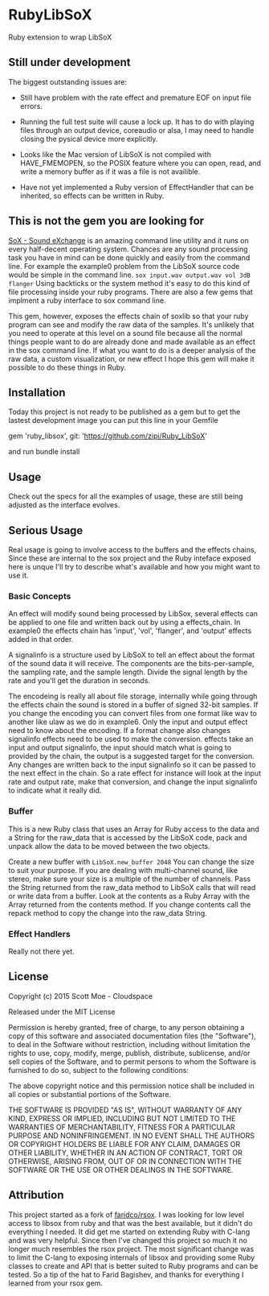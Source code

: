 # RubyLibSoX

Ruby extension to wrap LibSoX

## Still under development

The biggest outstanding issues are:
- Still have problem with the rate effect and premature EOF on input file errors.
- Running the full test suite will cause a lock up. It has to do with playing files through an output device, coreaudio or alsa, I may need to handle closing the pysical device more explicitly.
- Looks like the Mac version of LibSoX is not compiled with HAVE_FMEMOPEN, so the POSIX feature where you can open, read, and write a memory buffer as if it was a file is not availible.

- Have not yet implemented a Ruby version of EffectHandler that can be inherited, so effects can be written in Ruby.

## This is not the gem you are looking for

[SoX - Sound eXchange](http://sox.sourceforge.net/) is an amazing command line utility and it runs on every half-decent operating system. Chances are any sound processing task you have in mind can be done quickly and easily from the command line.  For example the example0 problem from the LibSoX source code would be simple in the command line.
```sox input.wav output.wav vol 3dB flanger```
Using backticks or the system method it's easy to do this kind of file processing inside your ruby programs. There are also a few gems that implment a ruby interface to sox command line.

This gem, however, exposes the effects chain of soxlib so that your ruby program can see and modify the raw data of the samples.
It's unlikely that you need to operate at this level on a sound file because all the normal things people want to do are already done and made available as an effect in the sox command line. If what you want to do is a deeper analysis of the raw data, a custom visualization, or new effect I hope this gem will make it possible to do these things in Ruby.

## Installation

Today this project is not ready to be published as a gem but to get the lastest development image you can put this line in your Gemfile

gem 'ruby_libsox', git: 'https://github.com/zipi/Ruby_LibSoX'

and run bundle install

## Usage

Check out the specs for all the examples of usage, these are still being adjusted as the interface evolves.

## Serious Usage

Real usage is going to involve access to the buffers and the effects chains, Since these are internal to the sox project and the Ruby inteface exposed here is unque I'll try to describe what's available and how you might want to use it.

### Basic Concepts

An effect will modify sound being processed by LibSox, several effects can be applied to one file and written back out by using a effects_chain. In example0 the effects chain has 'input', 'vol', 'flanger', and 'output' effects added in that order.

A signalinfo is a structure used by LibSoX to tell an effect about the format of the sound data it will receive. The components are the bits-per-sample, the sampling rate, and the sample length. Divide the signal length by the rate and you'll get the duration in seconds.

The encodeing is really all about file storage, internally while going through the effects chain the sound is stored in a buffer of signed 32-bit samples. If you change the encoding you can convert files from one format like wav to another like ulaw as we do in example6. Only the input and output effect need to know about the encoding. If a format change also changes signalinfo effects need to be used to make the conversion.  effects take an input and output signalinfo, the input should match what is going to provided by the chain, the output is a suggested target for the conversion. Any changes are written back to the input signalinfo so it can be passed to the next effect in the chain.
So a rate effect for instance will look at the input rate and output rate, make that conversion, and change the input signalinfo to indicate what it really did.

### Buffer

This is a new Ruby class that uses an Array for Ruby access to the data and a String for the raw_data that is accessed by the LibSoX code, pack and unpack allow the data to be moved between the two objects.

Create a new buffer with ```LibSoX.new_buffer 2048``` You can change the size to suit your purpose. If you are dealing with multi-channel sound, like stereo, make sure your size is a multiple of the number of channels. Pass the String returned from the raw_data method to LibSoX calls that will read or write data from a buffer.  Look at the contents as a Ruby Array with the Array returned from the contents method. If you change contents call the repack method to copy the change into the raw_data String.

### Effect Handlers

Really not there yet.

## License
Copyright (c) 2015 Scott Moe - Cloudspace

Released under the MIT License


Permission is hereby granted, free of charge, to any person obtaining a copy
of this software and associated documentation files (the "Software"), to deal
in the Software without restriction, including without limitation the rights
to use, copy, modify, merge, publish, distribute, sublicense, and/or sell
copies of the Software, and to permit persons to whom the Software is
furnished to do so, subject to the following conditions:



The above copyright notice and this permission notice shall be included in
all copies or substantial portions of the Software.



THE SOFTWARE IS PROVIDED "AS IS", WITHOUT WARRANTY OF ANY KIND, EXPRESS OR
IMPLIED, INCLUDING BUT NOT LIMITED TO THE WARRANTIES OF MERCHANTABILITY,
FITNESS FOR A PARTICULAR PURPOSE AND NONINFRINGEMENT.  IN NO EVENT SHALL THE
AUTHORS OR COPYRIGHT HOLDERS BE LIABLE FOR ANY CLAIM, DAMAGES OR OTHER
LIABILITY, WHETHER IN AN ACTION OF CONTRACT, TORT OR OTHERWISE, ARISING FROM,
OUT OF OR IN CONNECTION WITH THE SOFTWARE OR THE USE OR OTHER DEALINGS IN
THE SOFTWARE.

## Attribution

This project started as a fork of [faridco/rsox](https://github.com/faridco/rsox). I was looking for low level access to libsox from ruby and that was the best available,
but it didn't do everything I needed.
It did get me started on extending Ruby with C-lang and was very helpful. Since then I've changed this project so much it no longer much resembles the rsox project.
The most significant change was to limit the C-lang to exposing internals of libsox and providing some Ruby classes to create and API that is better suited to Ruby programs and can be tested.
So a tip of the hat to Farid Bagishev, and thanks for everything I learned from your rsox gem.
